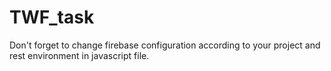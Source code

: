 # TWF_task
Don't forget to change firebase configuration according to your project and rest environment in javascript file.
